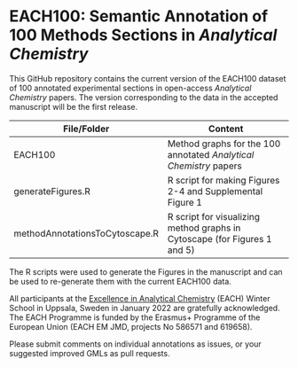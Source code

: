 # EACH100: Semantic Annotation of 100 Methods Sections in *Analytical Chemistry*

This GitHub repository contains the current version of the EACH100 dataset of 100 annotated experimental sections in open-access *Analytical Chemistry* papers. The version corresponding to the data in the accepted manuscript will be the first release.

| File/Folder                     | Content                                                                   |
| --------------------------------|---------------------------------------------------------------------------|
| EACH100                         | Method graphs for the 100 annotated *Analytical Chemistry* papers           |
| generateFigures.R               | R script for making Figures 2-4 and Supplemental Figure 1                 |
| methodAnnotationsToCytoscape.R  | R script for visualizing method graphs in Cytoscape (for Figures 1 and 5) |

The R scripts were used to generate the Figures in the manuscript and can be used to re-generate them with the current EACH100 data.

All participants at the [Excellence in Analytical Chemistry](https://each.ut.ee/EACH/)
(EACH) Winter School in Uppsala, Sweden in January 2022 are gratefully acknowledged. The EACH Programme is funded by the Erasmus+ Programme of the European Union (EACH EM JMD, projects No 586571 and 619658).

Please submit comments on individual annotations as issues, or your suggested improved GMLs as pull requests.

